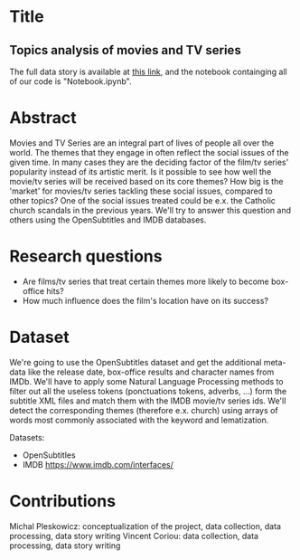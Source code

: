 # Title
## Topics analysis of movies and TV series
The full data story is available at [this link](https://plechoss.github.io/Project/), and the notebook containging all of our code is "Notebook.ipynb".

# Abstract
Movies and TV Series are an integral part of lives of people all over the world. The themes that they engage in often reflect the social issues of the given time. In many cases they are the deciding factor of the film/tv series' popularity instead of its artistic merit. Is it possible to see how well the movie/tv series will be received based on its core themes? How big is the 'market' for movies/tv series tackling these social issues, compared to other topics? One of the social issues treated could be e.x. the Catholic church scandals in the previous years. We'll try to answer this question and others using the OpenSubtitles and IMDB databases.

# Research questions
* Are films/tv series that treat certain themes more likely to become box-office hits?
* How much influence does the film's location have on its success?

# Dataset
We're going to use the OpenSubtitles dataset and get the additional meta-data like the release date, box-office results and character names from IMDb. We'll have to apply some Natural Language Processing methods to filter out all the useless tokens (ponctuations tokens, adverbs, ...) form the subtitle XML files and match them with the IMDB movie/tv series ids. We'll detect the corresponding themes (therefore e.x. church) using arrays of words most commonly associated with the keyword and lematization.

Datasets:
* OpenSubtitles
* IMDB https://www.imdb.com/interfaces/

# Contributions
Michal Pleskowicz: conceptualization of the project, data collection, data processing, data story writing
Vincent Coriou: data collection, data processing, data story writing
